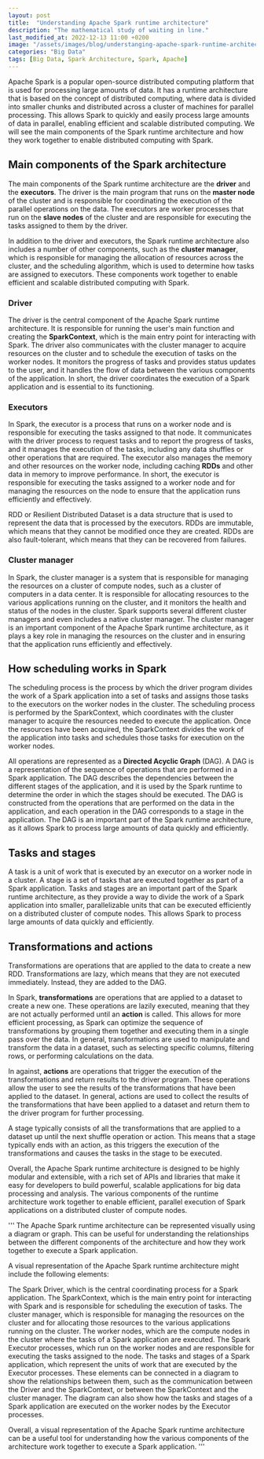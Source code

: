 ```yaml
---
layout: post
title:  "Understanding Apache Spark runtime architecture"
description: "The mathematical study of waiting in line."
last_modified_at: 2022-12-13 11:00 +0200
image: "/assets/images/blog/understanging-apache-spark-runtime-architecture.webp"
categories: "Big Data"
tags: [Big Data, Spark Architecture, Spark, Apache]
---
```


Apache Spark is a popular open-source distributed computing platform that is used for processing large amounts of data. It has a runtime architecture that is based on the concept of distributed computing, where data is divided into smaller chunks and distributed across a cluster of machines for parallel processing. This allows Spark to quickly and easily process large amounts of data in parallel, enabling efficient and scalable distributed computing. We will see the main components of the Spark runtime architecture and how they work together to enable distributed computing with Spark.

## Main components of the Spark architecture

The main components of the Spark runtime architecture are the **driver** and the **executors**. The driver is the main program that runs on the **master node** of the cluster and is responsible for coordinating the execution of the parallel operations on the data. The executors are worker processes that run on the **slave nodes** of the cluster and are responsible for executing the tasks assigned to them by the driver.

In addition to the driver and executors, the Spark runtime architecture also includes a number of other components, such as the **cluster manager**, which is responsible for managing the allocation of resources across the cluster, and the scheduling algorithm, which is used to determine how tasks are assigned to executors. These components work together to enable efficient and scalable distributed computing with Spark.

### Driver

The driver is the central component of the Apache Spark runtime architecture. It is responsible for running the user's main function and creating the **SparkContext**, which is the main entry point for interacting with Spark. The driver also communicates with the cluster manager to acquire resources on the cluster and to schedule the execution of tasks on the worker nodes. It monitors the progress of tasks and provides status updates to the user, and it handles the flow of data between the various components of the application. In short, the driver coordinates the execution of a Spark application and is essential to its functioning.

### Executors

In Spark, the executor is a process that runs on a worker node and is responsible for executing the tasks assigned to that node. It communicates with the driver process to request tasks and to report the progress of tasks, and it manages the execution of the tasks, including any data shuffles or other operations that are required. The executor also manages the memory and other resources on the worker node, including caching **RDDs** and other data in memory to improve performance. In short, the executor is responsible for executing the tasks assigned to a worker node and for managing the resources on the node to ensure that the application runs efficiently and effectively.

RDD or Resilient Distributed Dataset is a data structure that is used to represent the data that is processed by the executors. RDDs are immutable, which means that they cannot be modified once they are created. RDDs are also fault-tolerant, which means that they can be recovered from failures.

### Cluster manager

In Spark, the cluster manager is a system that is responsible for managing the resources on a cluster of compute nodes, such as a cluster of computers in a data center. It is responsible for allocating resources to the various applications running on the cluster, and it monitors the health and status of the nodes in the cluster. Spark supports several different cluster managers and even includes a native cluster manager. The cluster manager is an important component of the Apache Spark runtime architecture, as it plays a key role in managing the resources on the cluster and in ensuring that the application runs efficiently and effectively.

## How scheduling works in Spark

The scheduling process is the process by which the driver program divides the work of a Spark application into a set of tasks and assigns those tasks to the executors on the worker nodes in the cluster. The scheduling process is performed by the SparkContext, which coordinates with the cluster manager to acquire the resources needed to execute the application. Once the resources have been acquired, the SparkContext divides the work of the application into tasks and schedules those tasks for execution on the worker nodes.

All operations are represented as a **Directed Acyclic Graph** (DAG). A DAG is a representation of the sequence of operations that are performed in a Spark application. The DAG describes the dependencies between the different stages of the application, and it is used by the Spark runtime to determine the order in which the stages should be executed. The DAG is constructed from the operations that are performed on the data in the application, and each operation in the DAG corresponds to a stage in the application. The DAG is an important part of the Spark runtime architecture, as it allows Spark to process large amounts of data quickly and efficiently.
## Tasks and stages

A task is a unit of work that is executed by an executor on a worker node in a cluster. A stage is a set of tasks that are executed together as part of a Spark application. Tasks and stages are an important part of the Spark runtime architecture, as they provide a way to divide the work of a Spark application into smaller, parallelizable units that can be executed efficiently on a distributed cluster of compute nodes. This allows Spark to process large amounts of data quickly and efficiently.

## Transformations and actions

Transformations are operations that are applied to the data to create a new RDD. Transformations are lazy, which means that they are not executed immediately. Instead, they are added to the DAG.

In Spark, **transformations** are operations that are applied to a dataset to create a new one. These operations are lazily executed, meaning that they are not actually performed until an **action** is called. This allows for more efficient processing, as Spark can optimize the sequence of transformations by grouping them together and executing them in a single pass over the data. In general, transformations are used to manipulate and transform the data in a dataset, such as selecting specific columns, filtering rows, or performing calculations on the data.

In against, **actions** are operations that trigger the execution of the transformations and return results to the driver program. These operations allow the user to see the results of the transformations that have been applied to the dataset. In general, actions are used to collect the results of the transformations that have been applied to a dataset and return them to the driver program for further processing.

A stage typically consists of all the transformations that are applied to a dataset up until the next shuffle operation or action. This means that a stage typically ends with an action, as this triggers the execution of the transformations and causes the tasks in the stage to be executed.

Overall, the Apache Spark runtime architecture is designed to be highly modular and extensible, with a rich set of APIs and libraries that make it easy for developers to build powerful, scalable applications for big data processing and analysis. The various components of the runtime architecture work together to enable efficient, parallel execution of Spark applications on a distributed cluster of compute nodes.

''' 
The Apache Spark runtime architecture can be represented visually using a diagram or graph. This can be useful for understanding the relationships between the different components of the architecture and how they work together to execute a Spark application.

A visual representation of the Apache Spark runtime architecture might include the following elements:

The Spark Driver, which is the central coordinating process for a Spark application.
The SparkContext, which is the main entry point for interacting with Spark and is responsible for scheduling the execution of tasks.
The cluster manager, which is responsible for managing the resources on the cluster and for allocating those resources to the various applications running on the cluster.
The worker nodes, which are the compute nodes in the cluster where the tasks of a Spark application are executed.
The Spark Executor processes, which run on the worker nodes and are responsible for executing the tasks assigned to the node.
The tasks and stages of a Spark application, which represent the units of work that are executed by the Executor processes.
These elements can be connected in a diagram to show the relationships between them, such as the communication between the Driver and the SparkContext, or between the SparkContext and the cluster manager. The diagram can also show how the tasks and stages of a Spark application are executed on the worker nodes by the Executor processes.

Overall, a visual representation of the Apache Spark runtime architecture can be a useful tool for understanding how the various components of the architecture work together to execute a Spark application.
'''
